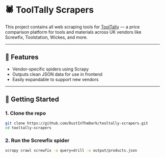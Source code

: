 # 🕷️ ToolTally Scrapers

This project contains all web scraping tools for [ToolTally](https://github.com/DustInTheDark/tooltally-frontend) — a price comparison platform for tools and materials across UK vendors like Screwfix, Toolstation, Wickes, and more.

---

## 🧰 Features

- Vendor-specific spiders using Scrapy
- Outputs clean JSON data for use in frontend
- Easily expandable to support new vendors

---

## 🚀 Getting Started

### 1. Clone the repo

```bash
git clone https://github.com/DustInTheDark/tooltally-scrapers.git
cd tooltally-scrapers
```

### 2. Run the Screwfix spider

```bash
scrapy crawl screwfix -a query=drill -o output/products.json
